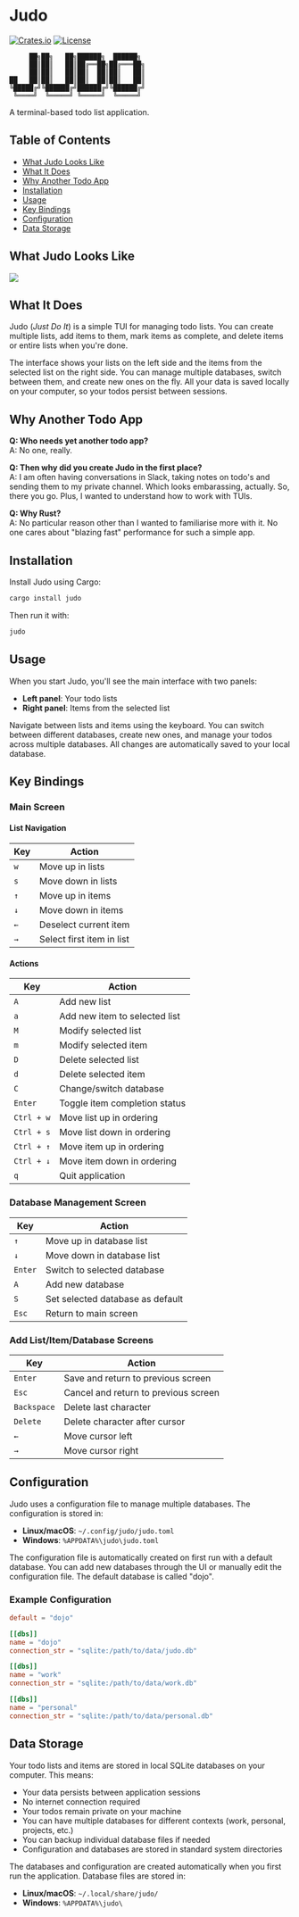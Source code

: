 # Judo

[![Crates.io](https://img.shields.io/crates/v/judo.svg)](https://crates.io/crates/judo)
[![License](https://img.shields.io/badge/license-MIT-blue.svg)](LICENSE)

```
     ██╗██╗   ██╗██████╗  ██████╗ 
     ██║██║   ██║██╔══██╗██╔═══██╗
     ██║██║   ██║██║  ██║██║   ██║
██   ██║██║   ██║██║  ██║██║   ██║
╚█████╔╝╚██████╔╝██████╔╝╚██████╔╝
 ╚════╝  ╚═════╝ ╚═════╝  ╚═════╝ 
```

A terminal-based todo list application.

## Table of Contents

- [What Judo Looks Like](#what-judo-looks-like)
- [What It Does](#what-it-does)
- [Why Another Todo App](#why-another-todo-app)
- [Installation](#installation)
- [Usage](#usage)
- [Key Bindings](#key-bindings)
- [Configuration](#configuration)
- [Data Storage](#data-storage)

## What Judo Looks Like
![](https://github.com/giacomopiccinini/judo/blob/main/assets/demo.gif)

## What It Does

Judo (*Just Do It*) is a simple TUI for managing todo lists. You can create multiple lists, add items to them, mark items as complete, and delete items or entire lists when you're done.

The interface shows your lists on the left side and the items from the selected list on the right side. You can manage multiple databases, switch between them, and create new ones on the fly. All your data is saved locally on your computer, so your todos persist between sessions.

## Why Another Todo App

**Q: Who needs yet another todo app?**  
A: No one, really.

**Q: Then why did you create Judo in the first place?**  
A: I am often having conversations in Slack, taking notes on todo's and sending them to my private channel. Which looks embarassing, actually. So, there you go. Plus, I wanted to understand how to work with TUIs.

**Q: Why Rust?**  
A: No particular reason other than I wanted to familiarise more with it. No one cares about "blazing fast" performance for such a simple app. 


## Installation

Install Judo using Cargo:

```bash
cargo install judo
```

Then run it with:

```bash
judo
```

## Usage

When you start Judo, you'll see the main interface with two panels:

- **Left panel**: Your todo lists
- **Right panel**: Items from the selected list

Navigate between lists and items using the keyboard. You can switch between different databases, create new ones, and manage your todos across multiple databases. All changes are automatically saved to your local database.

## Key Bindings

### Main Screen

#### List Navigation
| Key | Action |
|-----|--------|
| `w` | Move up in lists |
| `s` | Move down in lists |
| `↑` | Move up in items |
| `↓` | Move down in items |
| `←` | Deselect current item |
| `→` | Select first item in list |

#### Actions
| Key | Action |
|-----|--------|
| `A` | Add new list |
| `a` | Add new item to selected list |
| `M` | Modify selected list |
| `m` | Modify selected item |
| `D` | Delete selected list |
| `d` | Delete selected item |
| `C` | Change/switch database |
| `Enter` | Toggle item completion status |
| `Ctrl + w` | Move list up in ordering |
| `Ctrl + s` | Move list down in ordering |
| `Ctrl + ↑` | Move item up in ordering |
| `Ctrl + ↓` | Move item down in ordering |
| `q` | Quit application |

### Database Management Screen
| Key | Action |
|-----|--------|
| `↑` | Move up in database list |
| `↓` | Move down in database list |
| `Enter` | Switch to selected database |
| `A` | Add new database |
| `S` | Set selected database as default |
| `Esc` | Return to main screen |

### Add List/Item/Database Screens
| Key | Action |
|-----|--------|
| `Enter` | Save and return to previous screen |
| `Esc` | Cancel and return to previous screen |
| `Backspace` | Delete last character |
| `Delete` | Delete character after cursor |
| `←` | Move cursor left |
| `→` | Move cursor right |

## Configuration

Judo uses a configuration file to manage multiple databases. The configuration is stored in:

- **Linux/macOS**: `~/.config/judo/judo.toml`
- **Windows**: `%APPDATA%\judo\judo.toml`

The configuration file is automatically created on first run with a default database. You can add new databases through the UI or manually edit the configuration file. The default database is called "dojo". 

### Example Configuration

```toml
default = "dojo"

[[dbs]]
name = "dojo"
connection_str = "sqlite:/path/to/data/judo.db"

[[dbs]]
name = "work"
connection_str = "sqlite:/path/to/data/work.db"

[[dbs]]
name = "personal"
connection_str = "sqlite:/path/to/data/personal.db"
```

## Data Storage

Your todo lists and items are stored in local SQLite databases on your computer. This means:

- Your data persists between application sessions
- No internet connection required
- Your todos remain private on your machine
- You can have multiple databases for different contexts (work, personal, projects, etc.)
- You can backup individual database files if needed
- Configuration and databases are stored in standard system directories

The databases and configuration are created automatically when you first run the application. Database files are stored in:

- **Linux/macOS**: `~/.local/share/judo/`
- **Windows**: `%APPDATA%\judo\`
